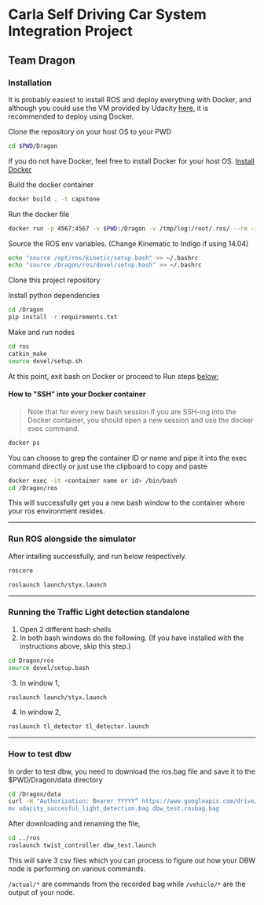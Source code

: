 # Carla Self Driving Car System Integration Project
## Team Dragon

### Installation
It is probably easiest to install ROS and deploy everything with Docker, and although you could use the VM provided by Udacity [here](https://s3-us-west-1.amazonaws.com/udacity-selfdrivingcar/Udacity_VM_Base_V1.0.0.zip), it is recommended to deploy using Docker.

Clone the repository on your host OS to your PWD
```bash
cd $PWD/Dragon
```
If you do not have Docker, feel free to install Docker for your host OS.
[Install Docker](https://docs.docker.com/engine/installation/)

Build the docker container
```bash
docker build . -t capstone
```

Run the docker file
```bash
docker run -p 4567:4567 -v $PWD:/Dragon -v /tmp/log:/root/.ros/ --rm -it capstone
```

Source the ROS env variables. (Change Kinematic to Indigo if using 14.04)
```bash
echo "source /opt/ros/kinetic/setup.bash" >> ~/.bashrc
echo "source /Dragon/ros/devel/setup.bash" >> ~/.bashrc
```

Clone this project repository

Install python dependencies
```bash
cd /Dragon
pip install -r requirements.txt
```

Make and run nodes
```bash
cd ros
catkin_make
source devel/setup.sh
```

At this point, exit bash on Docker or proceed to Run steps [below](#);

#### How to "SSH" into your Docker container

> Note that for every new bash session if you are SSH-ing into the Docker container, you should open a new session and use the docker exec command.

```bash
docker ps
```
You can choose to grep the container ID or name and pipe it into the exec command directly or just use the clipboard to copy and paste
```bash
docker exec -it <container name or id> /bin/bash
cd /Dragon/ros
```
This will successfully get you a new bash window to the container where your ros environment resides.

--------

### Run ROS alongside the simulator
After intalling successfully, and run below respectively.
```bash
roscore
```
```bash
roslaunch launch/styx.launch
```

-------


### Running the Traffic Light detection standalone
1. Open 2 different bash shells
2. In both bash windows do the following. (If you have installed with the instructions above, skip this step.)
```bash
cd Dragon/ros
source devel/setup.bash
```
3. In window 1,
```bash
roslaunch launch/styx.launch
```
4. In window 2,
```bash
roslaunch tl_detector tl_detector.launch
```

--------

### How to test dbw

In order to test dbw, you need to download the ros.bag file and save it to the $PWD/Dragon/data directory
```bash
cd /Dragon/data
curl -H "Authorization: Bearer YYYYY” https://www.googleapis.com/drive/v3/files/0B2_h37bMVw3iT0ZEdlF4N01QbHc?alt=media -o udacity_succesful_light_detection.bag
mv udacity_succesful_light_detection.bag dbw_test.rosbag.bag
```

After downloading and renaming the file,
```bash
cd ../ros
roslaunch twist_controller dbw_test.launch
```

This will save 3 csv files which you can process to figure out how your DBW node is
performing on various commands.


`/actual/*` are commands from the recorded bag while `/vehicle/*` are the output of your node.
